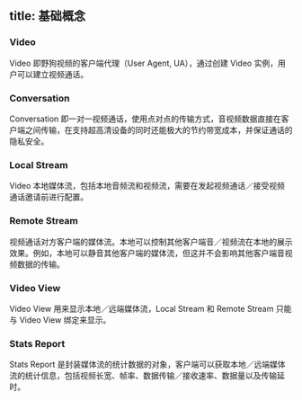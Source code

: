 title: 基础概念
---

### Video

Video 即野狗视频的客户端代理（User Agent, UA），通过创建 Video 实例，用户可以建立视频通话。

### Conversation

Conversation 即一对一视频通话，使用点对点的传输方式，音视频数据直接在客户端之间传输，在支持超高清设备的同时还能极大的节约带宽成本，并保证通话的隐私安全。

### Local Stream

Video 本地媒体流，包括本地音频流和视频流，需要在发起视频通话／接受视频通话邀请前进行配置。

### Remote Stream

视频通话对方客户端的媒体流。本地可以控制其他客户端音／视频流在本地的展示效果。例如，本地可以静音其他客户端的媒体流，但这并不会影响其他客户端音视频数据的传输。

### Video View

Video View 用来显示本地／远端媒体流，Local Stream 和 Remote Stream 只能与 Video View 绑定来显示。

### Stats Report

Stats Report 是封装媒体流的统计数据的对象，客户端可以获取本地／远端媒体流的统计信息，包括视频长宽、帧率、数据传输／接收速率、数据量以及传输延时。
